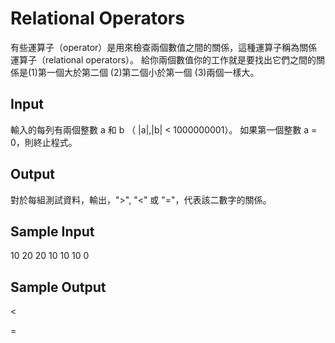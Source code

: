 # Relational Operators
有些運算子（operator）是用來檢查兩個數值之間的關係，這種運算子稱為關係運算子（relational operators）。 給你兩個數值你的工作就是要找出它們之間的關係是(1)第一個大於第二個 (2)第二個小於第一個 (3)兩個一樣大。

## Input
輸入的每列有兩個整數 a 和 b （ |a|,|b| < 1000000001）。
如果第一個整數 a = 0，則終止程式。

## Output
對於每組測試資料，輸出，">", "<" 或 "="，代表該二數字的關係。

## Sample Input
10 20
20 10
10 10
0

## Sample Output
<
>
=
